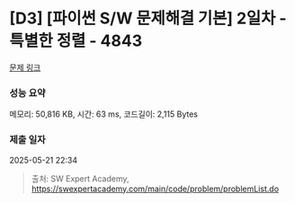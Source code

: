 # [D3] [파이썬 S/W 문제해결 기본] 2일차 - 특별한 정렬 - 4843 

[문제 링크](https://swexpertacademy.com/main/code/problem/problemDetail.do?contestProbId=AWTLeicaqHcDFAVT) 

### 성능 요약

메모리: 50,816 KB, 시간: 63 ms, 코드길이: 2,115 Bytes

### 제출 일자

2025-05-21 22:34



> 출처: SW Expert Academy, https://swexpertacademy.com/main/code/problem/problemList.do